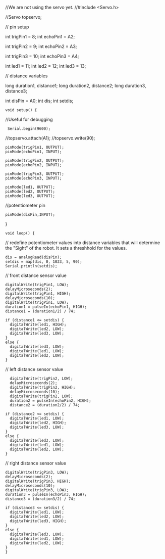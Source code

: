 //We are not using the servo yet.
//#include <Servo.h>

//Servo topservo;

// pin setup

int trigPin1 = 8;
int echoPin1 = A2;

int trigPin2 = 9;
int echoPin2 = A3;

int trigPin3 = 10;
int echoPin3 = A4;

int led1 = 11;
int led2 = 12;
int led3 = 13;

// distance variables

long duration1, distance1;
long duration2, distance2;
long duration3, distance3;

int disPin = A0;
int dis;
int setdis;

    void setup() {
  
  //Useful for debugging
  
     Serial.begin(9600);
  
  //topservo.attach(A1);
  //topservo.write(90);
  
    pinMode(trigPin1, OUTPUT);
    pinMode(echoPin1, INPUT);
    
    pinMode(trigPin2, OUTPUT);
    pinMode(echoPin2, INPUT);
  
    pinMode(trigPin3, OUTPUT);
    pinMode(echoPin3, INPUT);
    
    pinMode(led1, OUTPUT);
    pinMode(led2, OUTPUT);
    pinMode(led3, OUTPUT);
  
  //potentiometer pin
  
    pinMode(disPin,INPUT);
  
}

    void loop() {

  // redefine potentiometer values into distance variables that will determine the "Sight" of the robot. It sets a threshhold for the values.
  
    dis = analogRead(disPin);
    setdis = map(dis, 0, 1023, 5, 90);
    Serial.println(setdis);
  
  // front distance sensor value
  
    digitalWrite(trigPin1, LOW);
    delayMicroseconds(2);
    digitalWrite(trigPin1, HIGH);
    delayMicroseconds(10);
    digitalWrite(trigPin1, LOW);
    duration1 = pulseIn(echoPin1, HIGH);
    distance1 = (duration1/2) / 74;
    
    if (distance1 <= setdis) {
      digitalWrite(led1, HIGH);
      digitalWrite(led2, LOW);
      digitalWrite(led3, LOW);
    }
    else {
      digitalWrite(led3, LOW);
      digitalWrite(led1, LOW);
      digitalWrite(led2, LOW);
    }
    
  // left distance sensor value
      
      digitalWrite(trigPin2, LOW);
      delayMicroseconds(2);
      digitalWrite(trigPin2, HIGH);
      delayMicroseconds(10);
      digitalWrite(trigPin2, LOW);
      duration2 = pulseIn(echoPin2, HIGH);
      distance2 = (duration2/2) / 74;
    
    if (distance2 <= setdis) {
      digitalWrite(led1, LOW);
      digitalWrite(led2, HIGH);
      digitalWrite(led3, LOW);
    }
    else {
      digitalWrite(led3, LOW);
      digitalWrite(led1, LOW);
      digitalWrite(led2, LOW);
    }
    
  // right distance sensor value
  
    digitalWrite(trigPin3, LOW);
    delayMicroseconds(2);
    digitalWrite(trigPin3, HIGH);
    delayMicroseconds(10);
    digitalWrite(trigPin3, LOW);
    duration3 = pulseIn(echoPin3, HIGH);
    distance3 = (duration3/2) / 74;
    
    if (distance3 <= setdis) {
      digitalWrite(led1, LOW);
      digitalWrite(led2, LOW);
      digitalWrite(led3, HIGH);
    }
    else {
      digitalWrite(led3, LOW);
      digitalWrite(led1, LOW);
      digitalWrite(led2, LOW);
    }
    }
